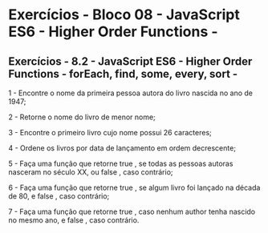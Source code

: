 # Exercícios - Bloco 08 - JavaScript ES6 - Higher Order Functions -

## Exercícios - 8.2 - JavaScript ES6 - Higher Order Functions - forEach, find, some, every, sort -

1 -  Encontre o nome da primeira pessoa autora do livro nascida no ano de 1947;

2 - Retorne o nome do livro de menor nome;

3 - Encontre o primeiro livro cujo nome possui 26 caracteres;

4 - Ordene os livros por data de lançamento em ordem decrescente;

5 - Faça uma função que retorne true , se todas as pessoas autoras nasceram no século XX, ou false , caso contrário;

6 - Faça uma função que retorne true , se algum livro foi lançado na década de 80, e false , caso contrário;

7 - Faça uma função que retorne true , caso nenhum author tenha nascido no mesmo ano, e false , caso contrário.
